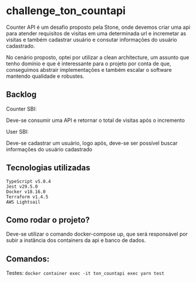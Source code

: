 # challenge_ton_countapi

Counter API é um desafio proposto pela Stone, onde devemos criar uma api para atender requisitos de visitas em uma determinada url e incremetar as visitas e também cadastrar usuário e consutar informações do usuário cadastrado.

No cenário proposto, optei por utilizar a clean architecture, um assunto que tenho domínio e que é interessante para o projeto por conta de que, conseguimos abstrair implementações e também escalar o software mantendo qualidade e robustes.

## Backlog
Counter SBI:

Deve-se consumir uma API e retornar o total de visitas após o incremento

User SBI:

Deve-se cadastrar um usuário, logo após, deve-se ser possível buscar informações do usuário cadastrado

## Tecnologias utilizadas
```
TypeScript v5.0.4
Jest v29.5.0
Docker v18.16.0
Terraform v1.4.5
AWS Lightsail
```

## Como rodar o projeto?
Deve-se utilizar o comando docker-compose up, que será responsável por subir a instância dos containers da api e banco de dados.

## Comandos:

Testes: `docker container exec -it ton_countapi exec yarn test`

